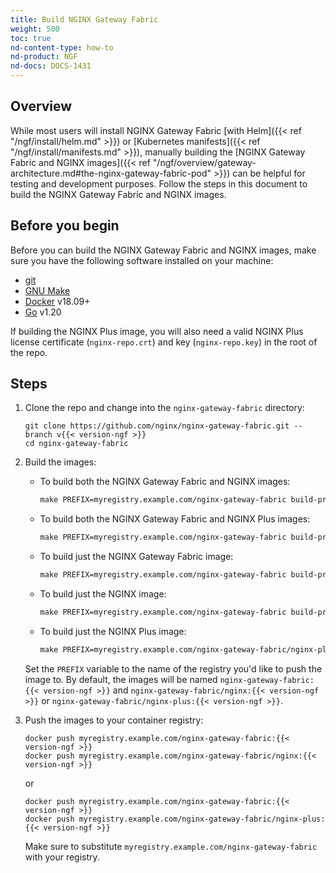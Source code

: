 ```yaml
---
title: Build NGINX Gateway Fabric
weight: 500
toc: true
nd-content-type: how-to
nd-product: NGF
nd-docs: DOCS-1431
---
```


## Overview

While most users will install NGINX Gateway Fabric [with Helm]({{< ref "/ngf/install/helm.md" >}}) or [Kubernetes manifests]({{< ref "/ngf/install/manifests.md" >}}), manually building the [NGINX Gateway Fabric and NGINX images]({{< ref "/ngf/overview/gateway-architecture.md#the-nginx-gateway-fabric-pod" >}}) can be helpful for testing and development purposes. Follow the steps in this document to build the NGINX Gateway Fabric and NGINX images.

## Before you begin

Before you can build the NGINX Gateway Fabric and NGINX images, make sure you have the following software
installed on your machine:

- [git](https://git-scm.com/)
- [GNU Make](https://www.gnu.org/software/software.html)
- [Docker](https://www.docker.com/) v18.09+
- [Go](https://go.dev/doc/install) v1.20

If building the NGINX Plus image, you will also need a valid NGINX Plus license certificate (`nginx-repo.crt`) and key (`nginx-repo.key`) in the root of the repo.


## Steps

1. Clone the repo and change into the `nginx-gateway-fabric` directory:

   ```shell
   git clone https://github.com/nginx/nginx-gateway-fabric.git --branch v{{< version-ngf >}}
   cd nginx-gateway-fabric
   ```

1. Build the images:

   - To build both the NGINX Gateway Fabric and NGINX images:

     ```makefile
     make PREFIX=myregistry.example.com/nginx-gateway-fabric build-prod-images
     ```

   - To build both the NGINX Gateway Fabric and NGINX Plus images:

     ```makefile
     make PREFIX=myregistry.example.com/nginx-gateway-fabric build-prod-images-with-plus
     ```

   - To build just the NGINX Gateway Fabric image:

     ```makefile
     make PREFIX=myregistry.example.com/nginx-gateway-fabric build-prod-ngf-image
     ```

   - To build just the NGINX image:

     ```makefile
     make PREFIX=myregistry.example.com/nginx-gateway-fabric build-prod-nginx-image
     ```

   - To build just the NGINX Plus image:

     ```makefile
     make PREFIX=myregistry.example.com/nginx-gateway-fabric/nginx-plus build-prod-nginx-plus-image
     ```

   Set the `PREFIX` variable to the name of the registry you'd like to push the image to. By default, the images will be
   named `nginx-gateway-fabric:{{< version-ngf >}}` and `nginx-gateway-fabric/nginx:{{< version-ngf >}}` or `nginx-gateway-fabric/nginx-plus:{{< version-ngf >}}`.

1. Push the images to your container registry:

   ```shell
   docker push myregistry.example.com/nginx-gateway-fabric:{{< version-ngf >}}
   docker push myregistry.example.com/nginx-gateway-fabric/nginx:{{< version-ngf >}}
   ```

   or

   ```shell
   docker push myregistry.example.com/nginx-gateway-fabric:{{< version-ngf >}}
   docker push myregistry.example.com/nginx-gateway-fabric/nginx-plus:{{< version-ngf >}}
   ```

   Make sure to substitute `myregistry.example.com/nginx-gateway-fabric` with your registry.
